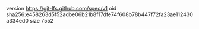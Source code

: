 version https://git-lfs.github.com/spec/v1
oid sha256:e458263d5f52adbe06b21b8f17dfe74f608b78b447f72fa23ae112430a334ed0
size 7552
